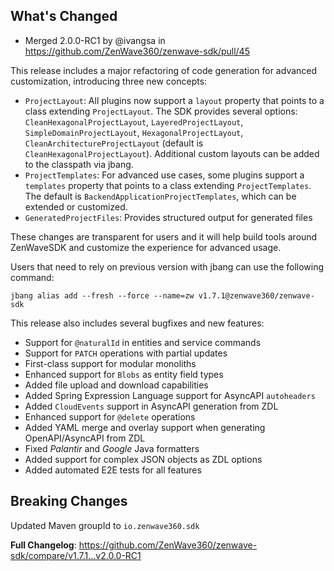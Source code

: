 ## What's Changed

* Merged 2.0.0-RC1 by @ivangsa in https://github.com/ZenWave360/zenwave-sdk/pull/45

This release includes a major refactoring of code generation for advanced customization, introducing three new concepts:

- `ProjectLayout`: All plugins now support a `layout` property that points to a class extending `ProjectLayout`. The SDK provides several options: `CleanHexagonalProjectLayout`, `LayeredProjectLayout`, `SimpleDomainProjectLayout`, `HexagonalProjectLayout`, `CleanArchitectureProjectLayout` (default is `CleanHexagonalProjectLayout`). Additional custom layouts can be added to the classpath via jbang.
- `ProjectTemplates`: For advanced use cases, some plugins support a `templates` property that points to a class extending `ProjectTemplates`. The default is `BackendApplicationProjectTemplates`, which can be extended or customized.
- `GeneratedProjectFiles`: Provides structured output for generated files

These changes are transparent for users and it will help build tools around ZenWaveSDK and customize the experience for advanced usage.

Users that need to rely on previous version with jbang can use the following command:

```shell
jbang alias add --fresh --force --name=zw v1.7.1@zenwave360/zenwave-sdk
```

This release also includes several bugfixes and new features:

- Support for `@naturalId` in entities and service commands
- Support for `PATCH` operations with partial updates
- First-class support for modular monoliths
- Enhanced support for `Blobs` as entity field types
- Added file upload and download capabilities
- Added Spring Expression Language support for AsyncAPI `autoheaders`
- Added `CloudEvents` support in AsyncAPI generation from ZDL
- Enhanced support for `@delete` operations
- Added YAML merge and overlay support when generating OpenAPI/AsyncAPI from ZDL
- Fixed *Palantir* and *Google* Java formatters
- Added support for complex JSON objects as ZDL options
- Added automated E2E tests for all features

## Breaking Changes

Updated Maven groupId to `io.zenwave360.sdk`


**Full Changelog**: https://github.com/ZenWave360/zenwave-sdk/compare/v1.7.1...v2.0.0-RC1
